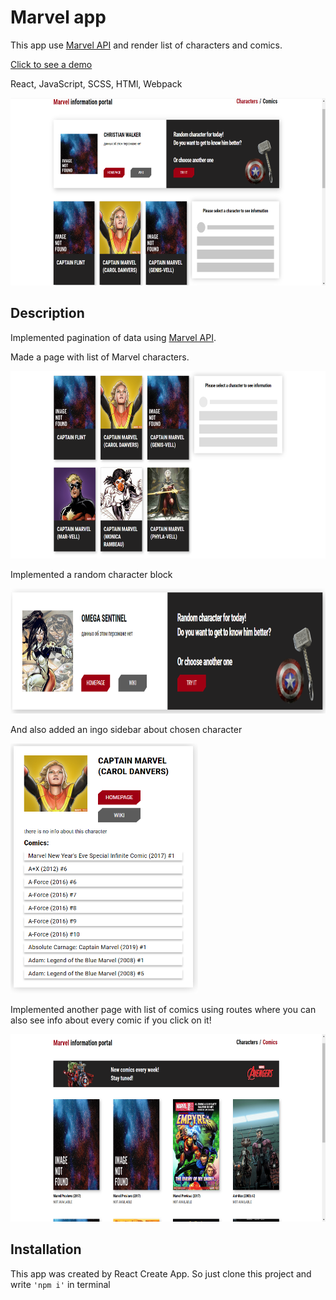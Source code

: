 
# Marvel app

This app use [Marvel API](https://developer.marvel.com/) and render list of characters and comics.

[Click to see a demo](https://marvel-black-tau.vercel.app/)

React, JavaScript, SCSS, HTMl, Webpack

<img src='src\resources\img\visualisation.png' width='600px' height='300px'>


## Description

Implemented pagination of data using [Marvel API](https://developer.marvel.com/).

Made a page with list of Marvel characters.

<img src='src\resources\img\characters.png' width='600px' height='300px'>

Implemented a random character block

<img src='src\resources\img\randomChar.png' width='600px' height='200px'>

And also added an ingo sidebar about chosen character

<img src='src\resources\img\chosenChar.png' width='300px' height='400px'>

Implemented another page with list of comics using routes where you can also see info about every comic if you click on it!

<img src='src\resources\img\comicPage.png' width='600px' height='300px'>

## Installation

This app was created by React Create App.
So just clone this project and write `'npm i'` in terminal